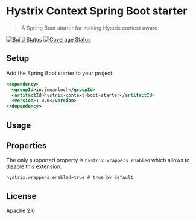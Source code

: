 # Hystrix Context Spring Boot starter

> A Spring Boot starter for making Hystrix context aware

[![Build Status](https://travis-ci.org/jmnarloch/hystrix-context-boot-starter.svg?branch=master)](https://travis-ci.org/jmnarloch/hystrix-context-boot-starter)
[![Coverage Status](https://coveralls.io/repos/jmnarloch/hystrix-context-boot-starter/badge.svg?branch=master&service=github)](https://coveralls.io/github/jmnarloch/hystrix-context-boot-starter?branch=master)

## Setup

Add the Spring Boot starter to your project:

```xml
<dependency>
  <groupId>io.jmnarloch</groupId>
  <artifactId>hystrix-context-boot-starter</artifactId>
  <version>1.0.0</version>
</dependency>
```

## Usage

## Properties

The only supported property is `hystrix.wrappers.enabled` which allows to disable this extension.

```
hystrix.wrappers.enabled=true # true by default
```

## License

Apache 2.0
